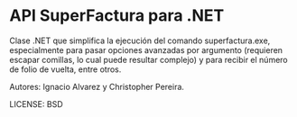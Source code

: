 # API SuperFactura para .NET

Clase .NET que simplifica la ejecución del comando superfactura.exe, especialmente para pasar opciones avanzadas por argumento (requieren escapar comillas, lo cual puede resultar complejo) y para recibir el número de folio de vuelta, entre otros.

Autores: Ignacio Alvarez y Christopher Pereira.

LICENSE: BSD
